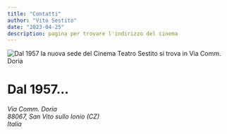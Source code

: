 ```yaml
---
title: "Contatti"
author: "Vito Sestito"
date: "2023-04-25"
description: pagina per trovare l'indirizzo del cinema
---
```

![Dal 1957 la nuova sede del Cinema Teatro Sestito si trova in Via Comm. Doria](/./contact_files/1957_Mappa_San_Vito.png)

# Dal 1957...

*Via Comm. Doria  
88067, San Vito sullo Ionio (CZ)  
Italia*